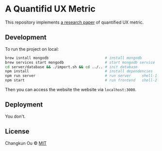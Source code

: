 # A Quantifid UX Metric

This repository implements [a research paper](http://www.medien.ifi.lmu.de/forschung/publikationen/detail?pub=lachner2016nordichi) of quantified UX metric.

## Development

To run the project on local:

```bash
brew isntall mongodb                          # install mongodb
brew services start mongodb                   # start mongodb service
cd server/database && ./import.sh && cd ../.. # init database
npm install                                   # install dependencies
npm run server                                # run server     shell-1
npm start                                     # run frontend   shell-2
```

Then you can access the website the website via `localhost:3000`.

## Deployment

You don't.

## License

Changkun Ou &copy; [MIT](./LICENSE)